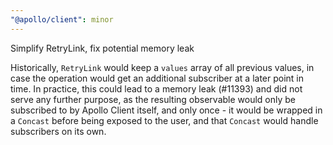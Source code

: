 ```yaml
---
"@apollo/client": minor
---
```


Simplify RetryLink, fix potential memory leak

Historically, `RetryLink` would keep a `values` array of all previous values,
in case the operation would get an additional subscriber at a later point in time.
In practice, this could lead to a memory leak (#11393) and did not serve any
further purpose, as the resulting observable would only be subscribed to by
Apollo Client itself, and only once - it would be wrapped in a `Concast` before
being exposed to the user, and that `Concast` would handle subscribers on its
own.
